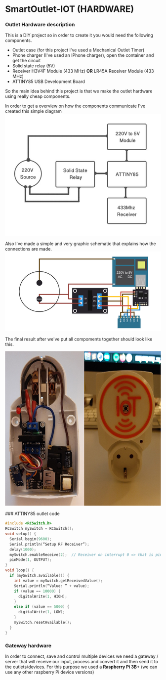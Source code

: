 # SmartOutlet-IOT (HARDWARE)

### Outlet Hardware description

This is a DIY project so in order to create it you would need the following components.
 * Outlet case (for this project I've used a Mechanical Outlet Timer)
 * Phone charger (I've used an IPhone charger), open the container and get the circuit
 * Solid state relay (5V)
 * Receiver H3V4F Module (433 MHz) <b>OR</b> LR45A Receiver Module (433 MHz)
 * ATTINY85 USB Development Board
 
 So the main idea behind this project is that we make the outlet hardware using really cheap components.
 
 In order to get a overview on how the components communicate I've created this simple diagram 
![](https://github.com/ManolescuSebastian/SmartOutlet-IOT/blob/master/HW/images/smart_outlet_hw_overview.jpg)
 
 Also I've made a simple and very graphic schematic that explains how the connections are made.
![](https://github.com/ManolescuSebastian/SmartOutlet-IOT/blob/master/HW/images/smart_outlet_design.jpg)
 
 
 The final result after we've put all compoments together should look like this.

<p align="center"><img src="https://github.com/ManolescuSebastian/SmartOutlet-IOT/blob/master/HW/images/outlet_result_01.jpg" width="600" height="500"></p>                                                                                                                                 
### ATTINY85 outlet code

```C
#include <RCSwitch.h>
RCSwitch mySwitch = RCSwitch();
void setup() {
  Serial.begin(9600);
  Serial.println(“Setup RF Receiver”);
  delay(1000);
  mySwitch.enableReceive(2);  // Receiver on interrupt 0 => that is pin #2
  pinMode(1, OUTPUT);
}
void loop() {
  if (mySwitch.available()) {
    int value = mySwitch.getReceivedValue();
    Serial.println(“Value: ” + value);
    if (value == 10000) {
      digitalWrite(1, HIGH);
    }
    else if (value == 5000) {
      digitalWrite(1, LOW);
    }
    mySwitch.resetAvailable();
  }
}   
```

 ### Gateway hardware
 
 In order to connect, save and control multiple devices we need a gateway / server that will receive our input, process and convert it and then send it to the outlets/devices.
 For this purpose we used a <b>Raspberry Pi 3B+</b> (we can use any other raspberry Pi device versions)
